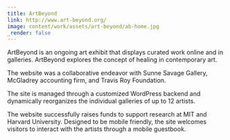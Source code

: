 ```yaml
---
title: ArtBeyond
link: http://www.art-beyond.org/
image: content/work/assets/art-beyond/ab-home.jpg
_render: false
---
```


ArtBeyond is an ongoing art exhibit that displays curated work online and in galleries. ArtBeyond explores the concept of healing in contemporary art.

The website was a collaborative endeavor with Sunne Savage Gallery, McGladrey accounting firm, and Travis Roy Foundation.

The site is managed through a customized WordPress backend and dynamically reorganizes the individual galleries of up to 12 artists.

The website successfully raises funds to support research at MIT and Harvard University. Designed to be mobile friendly, the site welcomes visitors to interact with the artists through a mobile guestbook.
